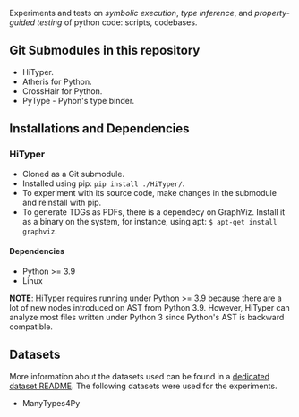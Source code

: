 Experiments and tests on *symbolic execution*, *type inference*, and *property-guided testing* of python code: scripts, codebases.

## Git Submodules in this repository

- HiTyper.
- Atheris for Python.
- CrossHair for Python.
- PyType - Pyhon's type binder.

## Installations and Dependencies

### HiTyper
- Cloned as a Git submodule.
- Installed using pip: `pip install ./HiTyper/`.
- To experiment with its source code, make changes in the submodule and reinstall with pip.
- To generate TDGs as PDFs, there is a dependecy on GraphViz. Install it as a binary on the system, for instance, using apt: `$ apt-get install graphviz`.

#### Dependencies

- Python >= 3.9
- Linux

**NOTE**: HiTyper requires running under Python >= 3.9 because there are a lot of new nodes introduced on AST from Python 3.9. However, HiTyper can analyze most files written under Python 3 since Python's AST is backward compatible.


## Datasets

More information about the datasets used can be found in a [dedicated dataset README](./data/README.md). The following datasets were used for the experiments.

- ManyTypes4Py
